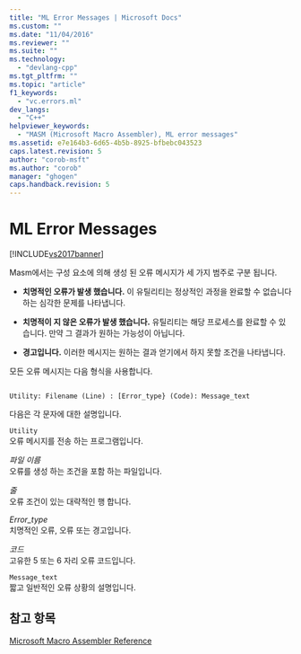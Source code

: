 ```yaml
---
title: "ML Error Messages | Microsoft Docs"
ms.custom: ""
ms.date: "11/04/2016"
ms.reviewer: ""
ms.suite: ""
ms.technology: 
  - "devlang-cpp"
ms.tgt_pltfrm: ""
ms.topic: "article"
f1_keywords: 
  - "vc.errors.ml"
dev_langs: 
  - "C++"
helpviewer_keywords: 
  - "MASM (Microsoft Macro Assembler), ML error messages"
ms.assetid: e7e164b3-6d65-4b5b-8925-bfbebc043523
caps.latest.revision: 5
author: "corob-msft"
ms.author: "corob"
manager: "ghogen"
caps.handback.revision: 5
---
```

# ML Error Messages
[!INCLUDE[vs2017banner](../../assembler/inline/includes/vs2017banner.md)]

Masm에서는 구성 요소에 의해 생성 된 오류 메시지가 세 가지 범주로 구분 됩니다.  
  
-   **치명적인 오류가 발생 했습니다.** 이 유틸리티는 정상적인 과정을 완료할 수 없습니다 하는 심각한 문제를 나타냅니다.  
  
-   **치명적이 지 않은 오류가 발생 했습니다.** 유틸리티는 해당 프로세스를 완료할 수 있습니다.  만약 그 결과가 원하는 가능성이 아닙니다.  
  
-   **경고입니다.** 이러한 메시지는 원하는 결과 얻기에서 하지 못할 조건을 나타냅니다.  
  
 모든 오류 메시지는 다음 형식을 사용합니다.  
  
```  
  
Utility: Filename (Line) : [Error_type} (Code): Message_text  
```  
  
 다음은 각 문자에 대한 설명입니다.  
  
 `Utility`  
 오류 메시지를 전송 하는 프로그램입니다.  
  
 *파일 이름*  
 오류를 생성 하는 조건을 포함 하는 파일입니다.  
  
 *줄*  
 오류 조건이 있는 대략적인 행 합니다.  
  
 *Error\_type*  
 치명적인 오류, 오류 또는 경고입니다.  
  
 *코드*  
 고유한 5 또는 6 자리 오류 코드입니다.  
  
 `Message_text`  
 짧고 일반적인 오류 상황의 설명입니다.  
  
## 참고 항목  
 [Microsoft Macro Assembler Reference](../../assembler/masm/microsoft-macro-assembler-reference.md)